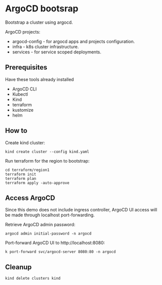 # ArgoCD bootsrap

Bootstrap a cluster using argocd.

ArgoCD projects:
- argocd-config - for argocd apps and projects configuration.
- infra - k8s cluster infrastructure.
- services - for service scoped deployments.

## Prerequisites

Have these tools already installed
- ArgoCD CLI
- Kubectl
- Kind
- terraform
- kustomize
- helm

## How to

Create kind cluster:

    kind create cluster --config kind.yaml

Run terraform for the region to bootstrap:

    cd terraform/region1
    terraform init
    terraform plan
    terraform apply -auto-approve

## Access ArgoCD

Since this demo does not include ingress controller, ArgoCD UI access will be made through localhost port-forwarding.

Retrieve ArgoCD admin password:

    argocd admin initial-password -n argocd

Port-forward ArgoCD UI to http://localhost:8080:

    k port-forward svc/argocd-server 8080:80 -n argocd

## Cleanup

    kind delete clusters kind